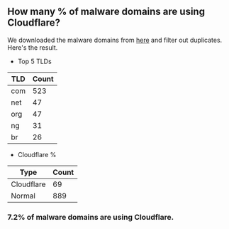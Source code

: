 ## How many % of malware domains are using Cloudflare?


We downloaded the malware domains from [here](https://urlhaus.abuse.ch) and filter out duplicates.
Here's the result.


[//]: # (start replacement)


- Top 5 TLDs

| TLD | Count |
| --- | --- |
| com | 523 |
| net | 47 |
| org | 47 |
| ng | 31 |
| br | 26 |


- Cloudflare %

| Type | Count |
| --- | --- |
| Cloudflare | 69 |
| Normal | 889 |


### 7.2% of malware domains are using Cloudflare.